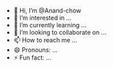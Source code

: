 - 👋 Hi, I’m @Anand-chow
- 👀 I’m interested in ...
- 🌱 I’m currently learning ...
- 💞️ I’m looking to collaborate on ...
- 📫 How to reach me ...
- 😄 Pronouns: ...
- ⚡ Fun fact: ...

<!---
Anand-chow/Anand-chow is a ✨ special ✨ repository because its `README.md` (this file) appears on your GitHub profile.
You can click the Preview link to take a look at your changes.
--->
